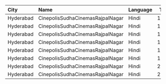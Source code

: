| City      | Name                             | Language |  Time | Type      | Price | Capacity | Booked |
| :-------- | :------------------------------- | :------- | ----: | :-------- | ----: | -------: | -----: |
| Hyderabad | CinepolisSudhaCinemasRajpalNagar | Hindi    | 13:55 | Executive |  150₹ |      133 |      7 |
| Hyderabad | CinepolisSudhaCinemasRajpalNagar | Hindi    | 13:55 | Normal    |  150₹ |       72 |      0 |
| Hyderabad | CinepolisSudhaCinemasRajpalNagar | Hindi    | 16:35 | Executive |  150₹ |      133 |      3 |
| Hyderabad | CinepolisSudhaCinemasRajpalNagar | Hindi    | 16:35 | Normal    |  150₹ |       72 |      0 |
| Hyderabad | CinepolisSudhaCinemasRajpalNagar | Hindi    | 19:15 | Executive |  150₹ |      133 |      6 |
| Hyderabad | CinepolisSudhaCinemasRajpalNagar | Hindi    | 19:15 | Normal    |  150₹ |       72 |      0 |
| Hyderabad | CinepolisSudhaCinemasRajpalNagar | Hindi    | 22:20 | Executive |  150₹ |      133 |     25 |
| Hyderabad | CinepolisSudhaCinemasRajpalNagar | Hindi    | 22:20 | Normal    |  150₹ |       72 |      0 |